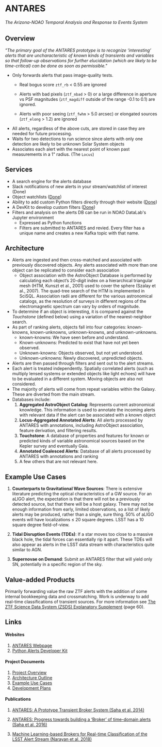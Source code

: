 # ANTARES

###### The Arizona-NOAO Temporal Analysis and Response to Events System



## Overview

*"The primary goal of the ANTARES prototype is to recognize ‘interesting’ alerts that are uncharacteristic of known kinds of transients and variables so that follow-up observations for further elucidation (which are likely to be time-critical) can be done as soon as permissible."*



- Only forwards alerts that pass image-quality tests.  
  - Real bogus score `ztf_rb` < 0.55 are ignored

  - Alerts with bad pixels (`ztf_nbad` > 0) or a large difference in aperture vs PSF magnitudes (`ztf_magdiff` outside of the range -0.1 to 0.1) are ignored. 
  - Alerts with poor seeing (`ztf_fwhm` > 5.0 arcsec) or elongated sources (`ztf_elong` > 1.2) are ignored 
- All alerts, regardless of the above cuts, are stored in case they are needed for future processing.
- Waits for two detections to run science since alerts with only one detection are likely to be unknown Solar System objects
- Associates each alert with the nearest point of known past measurements in a 1" radius. (The `Locus`)



## Services

- A search engine for the alerts database 
- Slack notifications of new alerts in your stream/watchlist of interest (Done)
- Object watchlists ([Done](http://antares.noao.edu/watchlist))
- Ability to add custom Python filters directly through their website ([Done](http://antares.noao.edu/filters))
- A DevKit to develop custom filters ([Done](https://github.com/noaodatalab/notebooks-latest/blob/master/05_Contrib/TimeDomain/AntaresDevKit/AntaresFilterDevKit.ipynb))
- Filters and analysis on the alerts DB can be run in NOAO DataLab's Jupyter environment
  - Expressed as Python functions
  - Filters are submitted to ANTARES and revied. Every filter has a unique name and creates a new Kafka topic with that name.



## Architecture

- Alerts are ingested and then cross-matched and associated with previously discovered objects. Any alerts associated with more than one object can be replicated to consider each association
  - Object association with the AstroObject Database is performed by calculating each object’s 20-digit index on a hierarchical triangular mesh (HTM, Kunszt et al., 2001) used to cover the sphere (Szalay et al., 2007). The quad-tree search of the HTM is implemented in SciSQL. Association radii are different for the various astronomical catalogs, as the resolution of surveys in different regions of the electromagnetic spectrum can vary by orders of magnitude.
- To determine if an object is interesting, it is compared against the *Touchstone* (defined below) using a variation of the nearest-neighbor search. 
- As part of ranking alerts, objects fall into four categories: known-knowns, known-unknowns, unknown-knowns, and unknown-unknowns.
  - known-knowns: We have seen before and understand.
  - Known-unknowns: Predicted to exist that have not yet been observed. 
  - Unknown-knowns: Objects observed, but not yet understood. 
  - Unknown-unknowns: Newly discovered, unpredicted objects.
- Alerts are then passed through filters and sent out to the alert streams.
- Each alert is treated independently. Spatially correlated alerts (such as multiply lensed systems or extended objects like light echoes) will have to be evaluated in a different system. Moving objects are also not considered.
- The majority of alerts will come from repeat variables within the Galaxy. These are diverted from the main stream.
- Databases include:
  1. **Aggregated AstroObject Catalog**: Represents current astronomical knowledge. This information is used to annotate the incoming alerts with relevant data if the alert can be associated with a known object
  2. **Locus-Aggregated Annotated Alerts**: All alerts processed by ANTARES with annotations, including AstroObject association, feature derivation, and filtering results.
  3. **Touchstone**: A database of properties and features for known or predicted kinds of variable astronomical sources based on the Kepler survey and eventually Gaia.
  4. **Annotated Coalesced Alerts**: Database of all alerts processed by ANTARES with annotations and ranking 
  5. A few others that are not relevant here.



## Example Use Cases

1. **Counterparts to Gravitational Wave Sources**: There is extensive literature predicting the optical characteristics of a GW source. For an aLIGO alert, the expectation is that there will not be a previously detected source, but that there will be a host galaxy. There may not be enough information from early, limited observations, so a list of likely alerts may be produced, rather than a single, sure thing. 50% of aLIGO events will have localizations ≤ 20 square degrees. LSST has a 10 square degree field-of-view. 

2. **Tidal Disruption Events (TDEs)**: If a star moves too close to a massive black hole, the tidal forces can essentially rip it apart. These TDEs will also appear as alerts in the LSST data stream with characteristics quite similar to AGN.

3. **Supernovae on Demand**: Submit an ANTARES filter that will yield only SN, potentially in a specific region of the sky.



## Value-added Products

Primarily forwarding value the raw ZTF alerts with the addition of some internal bookkeeping data and crossmatching. Work is underway to add real-time classifications of transient sources. For more information see [The ZTF Science Data System (ZSDS) Explanatory Supplement](http://web.ipac.caltech.edu/staff/fmasci/ztf/ztf_pipelines_deliverables.pdf) (page 60).



## Links

#### Websites

1. [ANTARES Webpage](https://antares.noao.edu)
2. [Python Alerts Developer Kit](https://github.com/noaodatalab/notebooks-latest/blob/master/05_Contrib/TimeDomain/AntaresDevKit/AntaresFilterDevKit.ipynb)

#### Project Documents

1. [Project Overview](https://www.noao.edu/noao/staff/matheson/ANTARES-Introduction.pdf)
2. [Architecture Outline](https://www.noao.edu/noao/staff/matheson/ANTARES-Architecture.pdf)
3. [Example Use Cases](https://www.noao.edu/noao/staff/matheson/ANTARES-Usecases.pdf)
4. [Development Plans](https://www.noao.edu/noao/staff/matheson/ANTARES-Development.pdf)

#### Publications

1. [ANTARES: A Prototype Transient Broker System (Saha et al. 2014)](https://arxiv.org/abs/1409.0056)

2. [ANTARES: Progress towards building a ‘Broker’ of
   time-domain alerts (Saha et al. 2016)](https://arxiv.org/abs/1611.05914)

3. [Machine Learning-based Brokers for Real-time Classification of the LSST Alert Stream (Narayan et al. 2018)](https://arxiv.org/abs/1801.07323)

   

